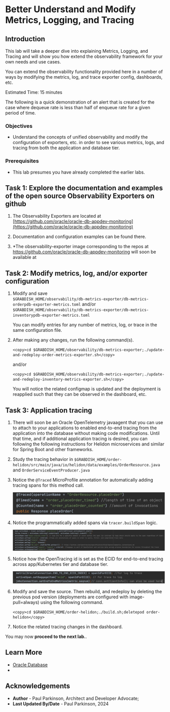 # Better Understand and Modify Metrics, Logging, and Tracing

## Introduction

This lab will take a deeper dive into explaining Metrics, Logging, and Tracing and will show you how extend the observability framework for your own needs and use cases.

You can extend the observability functionality provided here in a number of ways by modifying the metrics, log, and trace exporter config, dashboards, etc.

Estimated Time:  15 minutes

The following is a quick demonstration of an alert that is created for the case where dequeue rate is less than half of enqueue rate for a given period of time.

[](youtube:3RTQCu7AacM)

### Objectives

-   Understand the concepts of unified observability and modify the configuration of exporters, etc. in order to see various metrics, logs, and tracing from both the application and database tier.

### Prerequisites

- This lab presumes you have already completed the earlier labs.

## Task 1: Explore the documentation and examples of the open source Observability Exporters on github

1. The Observability Exporters are located at [https://github.com/oracle/oracle-db-appdev-monitoring](https://github.com/oracle/oracle-db-appdev-monitoring)

2. Documentation and configuration examples can be found there.

3. *The observability-exporter image corresponding to the repos at https://github.com/oracle/oracle-db-appdev-monitoring will soon be available at 

## Task 2: Modify metrics, log, and/or exporter configuration

1. Modify and save  
   `$GRABDISH_HOME/observability/db-metrics-exporter/db-metrics-orderpdb-exporter-metrics.toml`
   and/or 
   `$GRABDISH_HOME/observability/db-metrics-exporter/db-metrics-inventorypdb-exporter-metrics.toml`

   You can modify entries for any number of metrics, log, or trace in the same configuration file.
   
2. After making any changes, run the following command(s).   
   ```
   <copy>cd $GRABDISH_HOME/observability/db-metrics-exporter;./update-and-redeploy-order-metrics-exporter.sh</copy>
   ```
   and/or
   ```
   <copy>cd $GRABDISH_HOME/observability/db-metrics-exporter;./update-and-redeploy-inventory-metrics-exporter.sh</copy>
   ```
   You will notice the related configmap is updated and the deployment is reapplied such that they can be observed in the dashboard, etc.

## Task 3: Application tracing

1. There will soon be an Oracle OpenTelemetry javaagent that you can use to attach to your applications to enabled end-to-end tracing from the application into the database without making code modifications.  Until that time, and if additional application tracing is desired, you can following the following instructions for Helidon microservices and similar for Spring Boot and other frameworks.

2. Study the tracing behavior in `$GRABDISH_HOME/order-helidon/src/main/java/io/helidon/data/examples/OrderResource.java` and `OrderServiceEventProducer.java`

3. Notice the `@Traced` MicroProfile annotation for automatically adding tracing spans for this method call.

    ![Annotation Trace](./images/annotationtrace.png " ")


3. Notice the programmatically added spans via `tracer.buildSpan`  logic.

    ![Programmatic Span](./images/programmaticspan.png " ")


4. Notice how the OpenTracing id is set as the ECID for end-to-end tracing across app/Kubernetes tier and database tier.

    ![OpenTracing Id](./images/opentracingidsetasecid.png " ")

5. Modify and save the source. Then rebuild, and redeploy by deleting the previous pod version (deployments are configured with image-pull=always) using the following command.

    ```
    <copy>cd $GRABDISH_HOME/order-helidon;./build.sh;deletepod order-helidon</copy>
    ```
     
6. Notice the related tracing changes in the dashboard.


You may now **proceed to the next lab.**.

## Learn More

* [Oracle Database](https://www.oracle.com/database)
* 
## Acknowledgements
* **Author** - Paul Parkinson, Architect and Developer Advocate;
* **Last Updated By/Date** - Paul Parkinson, 2024

